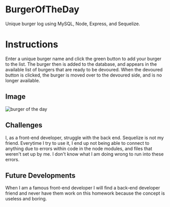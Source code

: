 # BurgerOfTheDay
Unique burger log using MySQL, Node, Express, and Sequelize.

# Instructions
Enter a unique burger name and click the green button to add your burger to the list. The burger then is added to the database, and appears in the available list of burgers that are ready to be devoured. When the devoured button is clicked, the burger is moved over to the devoured side, and is no longer available. 

## Image
![burger of the day](link)

## Challenges 
I, as a front-end developer, struggle with the back end. Sequelize is not my friend. Everytime I try to use it, I end up not being able to connect to anything due to errors within code in the node modules, and files that weren't set up by me. I don't know what I am doing wrong to run into these errors. 

## Future Developments 
When I am a famous front-end developer I will find a back-end developer friend and never have them work on this homework because the concept is useless and boring. 



